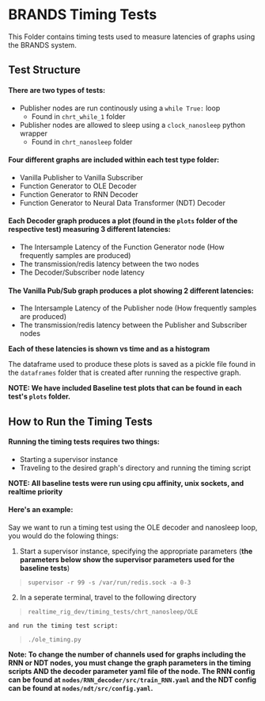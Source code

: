 # BRANDS Timing Tests
This Folder contains timing tests used to measure latencies of graphs using the BRANDS system.
## Test Structure
#### There are two types of tests:
* Publisher nodes are run continously using a `while True:` loop
    * Found in `chrt_while_1` folder
* Publisher nodes are allowed to sleep using a `clock_nanosleep` python wrapper
    * Found in `chrt_nanosleep` folder

#### Four different graphs are included within each test type folder:
* Vanilla Publisher to Vanilla Subscriber
* Function Generator to OLE Decoder
* Function Generator to RNN Decoder
* Function Generator to Neural Data Transformer (NDT) Decoder

#### Each Decoder graph produces a plot (found in the `plots` folder of the respective test) measuring 3 different latencies:
* The Intersample Latency of the Function Generator node (How frequently samples are produced)
* The transmission/redis latency between the two nodes
* The Decoder/Subscriber node latency

#### The Vanilla Pub/Sub graph produces a plot showing 2 different latencies:
* The Intersample Latency of the Publisher node (How frequently samples are produced)
* The transmission/redis latency between the Publisher and Subscriber nodes

**Each of these latencies is shown vs time and as a histogram**

The dataframe used to produce these plots is saved as a pickle file found in the `dataframes` folder that is created after running the respective graph.

**NOTE: We have included Baseline test plots that can be found in each test's `plots` folder.**

## How to Run the Timing Tests
#### Running the timing tests requires two things:
* Starting a supervisor instance
* Traveling to the desired graph's directory and running the timing script

**NOTE: All baseline tests were run using cpu affinity, unix sockets, and realtime priority**

#### Here's an example: <br>
Say we want to run a timing test using the OLE decoder and nanosleep loop, you would do the folowing things:
1. Start a supervisor instance, specifying the appropriate parameters (**the parameters below show the supervisor parameters used for the baseline tests**)
>`supervisor -r 99 -s /var/run/redis.sock -a 0-3`
2. In a seperate terminal, travel to the following directory
>`realtime_rig_dev/timing_tests/chrt_nanosleep/OLE` <br>

    and run the timing test script:
>`./ole_timing.py`

**Note: To change the number of channels used for graphs including the RNN or NDT nodes, you must change the graph parameters in the timing scripts AND the decoder parameter yaml file of the node. The RNN config can be found at `nodes/RNN_decoder/src/train_RNN.yaml` and the NDT config can be found at `nodes/ndt/src/config.yaml`.**
